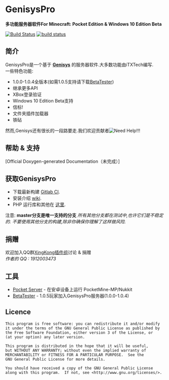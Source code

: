 GenisysPro
===================

__多功能服务器软件For Minecraft: Pocket Edition & Windows 10 Edition Beta__

[![Build Status](https://travis-ci.org/GenisysPro/GenisysPro.svg?branch=master)](https://travis-ci.org/GenisysPro/GenisysPro)
[![build status](https://gitlab.com/GenisysPro/GenisysPro/badges/master/build.svg)](https://gitlab.com/GenisysPro/GenisysPro/commits/master)

简介
-------------
GenisysPro是一个基于 **[Genisys](https://github.com/iTXTech/Genisys)** 的服务器软件.大多数功能由iTXTech编写.<br>
一些特色功能:

* 1.0.0-1.0.4全版本(如需1.0.5支持请下载[BetaTester](https://github.com/GenisysPro/BetaTester))
* 继承更多API
* XBox登录验证
* Windows 10 Edition Beta支持
* 信标!
* 文件夹插件加载器
* 铁砧

然而,Genisys还有很长的一段路要走.我们欢迎贡献者![Need Help!!!](https://github.com/GenisysPro/GenisysPro)

帮助 & 支持
-------------
[Official Doxygen-generated Documentation（未完成）]

获取GenisysPro
-------------
* 下载最新构建 [Gitlab CI](https://gitlab.com/GenisysPro/GenisysPro/builds).
* 安装介绍 [wiki](https://github.com/iTXTech/Genisys/wiki).
* PHP 运行库和其他在 [这里](https://itxtech.org/genisys/get/).


注意: **master分支是唯一支持的分支**
_所有其他分支都在测试中,也许它们是不稳定的. 不要使用其他分支的构建,除非你确保你理解了这样做风险._

捐赠
-------------
欢迎加入QQ群[XingKong插件组](https://jq.qq.com/?_wv=1027&k=46Xjsfo)讨论 & 捐赠<br>
*作者的 QQ : 1912003473*

工具
-------------
* [Pocket Server](https://github.com/fengberd/MinecraftPEServer) - 在安卓设备上运行 PocketMine-MP/Nukkit
* [BetaTester](https://github.com/GenisysPro/BetaTester) - 1.0.5玩家加入GenisysPro服务器(1.0.0-1.0.4)


Licence
-------------
	This program is free software: you can redistribute it and/or modify
	it under the terms of the GNU General Public License as published by
	the Free Software Foundation, either version 3 of the License, or
	(at your option) any later version.

	This program is distributed in the hope that it will be useful,
	but WITHOUT ANY WARRANTY; without even the implied warranty of
	MERCHANTABILITY or FITNESS FOR A PARTICULAR PURPOSE.  See the
	GNU General Public License for more details.

	You should have received a copy of the GNU General Public License
	along with this program.  If not, see <http://www.gnu.org/licenses/>.